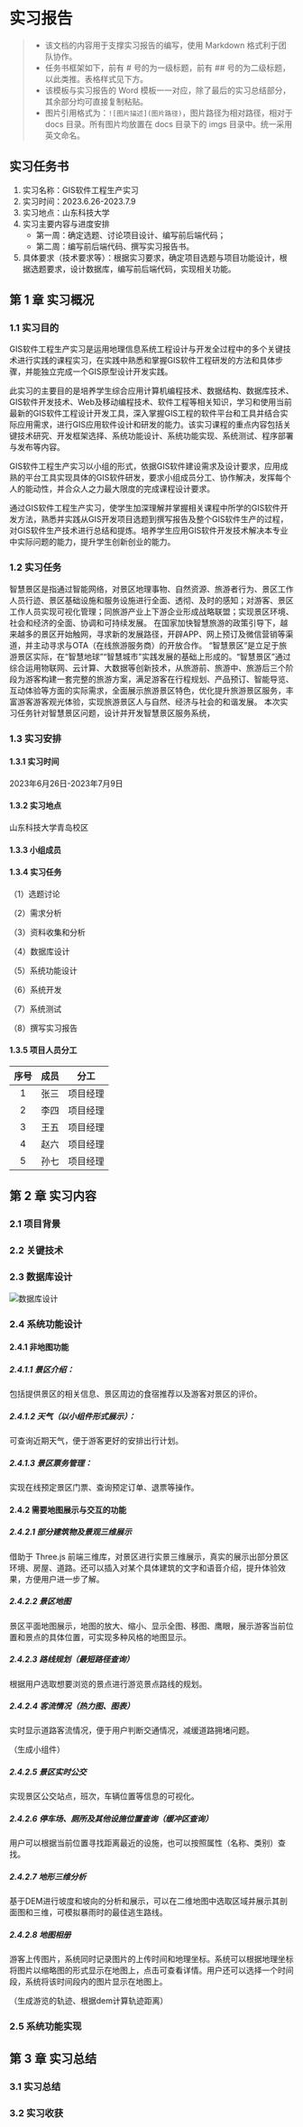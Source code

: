 # 实习报告
> - 该文档的内容用于支撑实习报告的编写，使用 Markdown 格式利于团队协作。
> - 任务书框架如下，前有 # 号的为一级标题，前有 ## 号的为二级标题，以此类推。表格样式见下方。
> - 该模板与实习报告的 Word 模板一一对应，除了最后的实习总结部分，其余部分均可直接复制粘贴。
> - 图片引用格式为：`![图片描述](图片路径)`，图片路径为相对路径，相对于 docs 目录。所有图片均放置在 docs 目录下的 imgs 目录中。统一采用英文命名。

## 实习任务书
1. 实习名称：GIS软件工程生产实习    
2. 实习时间：2023.6.26-2023.7.9      
3. 实习地点：山东科技大学               
4. 实习主要内容与进度安排
   - 第一周：确定选题、讨论项目设计、编写前后端代码；
   - 第二周：编写前后端代码、撰写实习报告书。               
5. 具体要求（技术要求等）：根据实习要求，确定项目选题与项目功能设计，根据选题要求，设计数据库，编写前后端代码，实现相关功能。

## 第 1 章 实习概况

### 1.1 实习目的
GIS软件工程生产实习是运用地理信息系统工程设计与开发全过程中的多个关键技术进行实践的课程实习，在实践中熟悉和掌握GIS软件工程研发的方法和具体步骤，并能独立完成一个GIS原型设计开发实践。

此实习的主要目的是培养学生综合应用计算机编程技术、数据结构、数据库技术、GIS软件开发技术、Web及移动编程技术、软件工程等相关知识，学习和使用当前最新的GIS软件工程设计开发工具，深入掌握GIS工程的软件平台和工具并结合实际应用需求，进行GIS应用软件设计和研发的能力。该实习课程的重点内容包括关键技术研究、开发框架选择、系统功能设计、系统功能实现、系统测试、程序部署与发布等内容。

GIS软件工程生产实习以小组的形式，依据GIS软件建设需求及设计要求，应用成熟的平台工具实现具体的GIS软件研发，要求小组成员分工、协作解决，发挥每个人的能动性，并合众人之力最大限度的完成课程设计要求。

通过GIS软件工程生产实习，使学生加深理解并掌握相关课程中所学的GIS软件开发方法，熟悉并实践从GIS开发项目选题到撰写报告及整个GIS软件生产的过程，对GIS软件生产技术进行总结和提炼。培养学生应用GIS软件开发技术解决本专业中实际问题的能力，提升学生创新创业的能力。

### 1.2 实习任务
智慧景区是指通过智能网络，对景区地理事物、自然资源、旅游者行为、景区工作人员行迹、景区基础设施和服务设施进行全面、透彻、及时的感知；对游客、景区工作人员实现可视化管理；同旅游产业上下游企业形成战略联盟；实现景区环境、社会和经济的全面、协调和可持续发展。
在国家加快智慧旅游的政策引导下，越来越多的景区开始触网，寻求新的发展路径，开辟APP、网上预订及微信营销等渠道，并主动寻求与OTA（在线旅游服务商）的开放合作。
“智慧景区”是立足于旅游景区实际，在“智慧地球”“智慧城市”实践发展的基础上形成的。“智慧景区”通过综合运用物联网、云计算、大数据等创新技术，从旅游前、旅游中、旅游后三个阶段为游客构建一套完整的旅游方案，满足游客在行程规划、产品预订、智能导览、互动体验等方面的实际需求，全面展示旅游景区特色，优化提升旅游景区服务，丰富游客游客观光体验，实现旅游景区人与自然、经济与社会的和谐发展。
本次实习任务针对智慧景区问题，设计并开发智慧景区服务系统，
### 1.3 实习安排
#### 1.3.1 实习时间
2023年6月26日-2023年7月9日
#### 1.3.2 实习地点
山东科技大学青岛校区
#### 1.3.3 小组成员

#### 1.3.4 实习任务
（1）选题讨论

（2）需求分析

（3）资料收集和分析

（4）数据库设计

（5）系统功能设计

（6）系统开发

（7）系统测试 

（8）撰写实习报告 
#### 1.3.5 项目人员分工
|序号|成员|分工|
|:---:|:---:|:---:|
|1|张三|项目经理|
|2|李四|项目经理|
|3|王五|项目经理|
|4|赵六|项目经理|
|5|孙七|项目经理|

## 第 2 章 实习内容
### 2.1 项目背景
### 2.2 关键技术
### 2.3 数据库设计
![数据库设计](./imgs/ER.JPG)
### 2.4 系统功能设计
#### 2.4.1 非地图功能

##### 2.4.1.1 景区介绍：
包括提供景区的相关信息、景区周边的食宿推荐以及游客对景区的评价。

##### 2.4.1.2 天气（以小组件形式展示）：
可查询近期天气，便于游客更好的安排出行计划。

##### 2.4.1.3 景区票务管理：
实现在线预定景区门票、查询预定订单、退票等操作。
#### 2.4.2 需要地图展示与交互的功能

##### 2.4.2.1 部分建筑物及景观三维展示
借助于 Three.js 前端三维库，对景区进行实景三维展示，真实的展示出部分景区环境、房屋、道路。还可以插入对某个具体建筑的文字和语音介绍，提升体验效果，方便用户进一步了解。
##### 2.4.2.2 景区地图
 景区平面地图展示，地图的放大、缩小、显示全图、移图、鹰眼，展示游客当前位置和景点的具体位置，可实现多种风格的地图显示。
##### 2.4.2.3 路线规划（最短路径查询）
根据用户选取想要浏览的景点进行游览景点路线的规划。
##### 2.4.2.4 客流情况（热力图、图表）
 实时显示道路客流情况，便于用户判断交通情况，减缓道路拥堵问题。
 
 （生成小组件）
##### 2.4.2.5 景区实时公交
实现景区公交站点，班次，车辆位置等信息的可视化。
##### 2.4.2.6 停车场、厕所及其他设施位置查询（缓冲区查询）
用户可以根据当前位置寻找距离最近的设施，也可以按照属性（名称、类别）查找。

##### 2.4.2.7 地形三维分析
基于DEM进行坡度和坡向的分析和展示，可以在二维地图中选取区域并展示其剖面图和三维，可模拟暴雨时的最佳逃生路线。

##### 2.4.2.8 地图相册
游客上传图片，系统同时记录图片的上传时间和地理坐标。系统可以根据地理坐标将图片以缩略图的形式显示在地图上，点击可查看详情。用户还可以选择一个时间段，系统将该时间段内的图片显示在地图上。

（生成游览的轨迹、根据dem计算轨迹距离）
### 2.5 系统功能实现
## 第 3 章 实习总结                                
### 3.1 实习总结
### 3.2 实习收获
